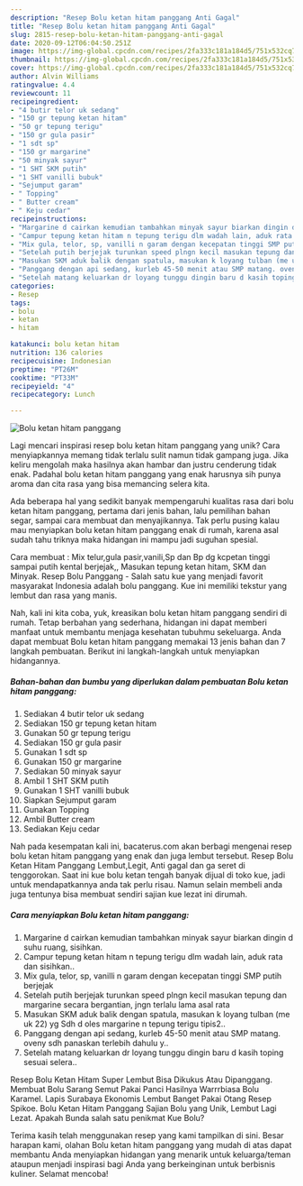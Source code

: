 ```yaml
---
description: "Resep Bolu ketan hitam panggang Anti Gagal"
title: "Resep Bolu ketan hitam panggang Anti Gagal"
slug: 2815-resep-bolu-ketan-hitam-panggang-anti-gagal
date: 2020-09-12T06:04:50.251Z
image: https://img-global.cpcdn.com/recipes/2fa333c181a184d5/751x532cq70/bolu-ketan-hitam-panggang-foto-resep-utama.jpg
thumbnail: https://img-global.cpcdn.com/recipes/2fa333c181a184d5/751x532cq70/bolu-ketan-hitam-panggang-foto-resep-utama.jpg
cover: https://img-global.cpcdn.com/recipes/2fa333c181a184d5/751x532cq70/bolu-ketan-hitam-panggang-foto-resep-utama.jpg
author: Alvin Williams
ratingvalue: 4.4
reviewcount: 11
recipeingredient:
- "4 butir telor uk sedang"
- "150 gr tepung ketan hitam"
- "50 gr tepung terigu"
- "150 gr gula pasir"
- "1 sdt sp"
- "150 gr margarine"
- "50 minyak sayur"
- "1 SHT SKM putih"
- "1 SHT vanilli bubuk"
- "Sejumput garam"
- " Topping"
- " Butter cream"
- " Keju cedar"
recipeinstructions:
- "Margarine d cairkan kemudian tambahkan minyak sayur biarkan dingin d suhu ruang, sisihkan."
- "Campur tepung ketan hitam n tepung terigu dlm wadah lain, aduk rata dan sisihkan.."
- "Mix gula, telor, sp, vanilli n garam dengan kecepatan tinggi SMP putih berjejak"
- "Setelah putih berjejak turunkan speed plngn kecil masukan tepung dan margarine secara bergantian, jngn terlalu lama asal rata"
- "Masukan SKM aduk balik dengan spatula, masukan k loyang tulban (me uk 22) yg Sdh d oles margarine n tepung terigu tipis2.."
- "Panggang dengan api sedang, kurleb 45-50 menit atau SMP matang. oveny sdh panaskan terlebih dahulu y.."
- "Setelah matang keluarkan dr loyang tunggu dingin baru d kasih toping sesuai selera.."
categories:
- Resep
tags:
- bolu
- ketan
- hitam

katakunci: bolu ketan hitam 
nutrition: 136 calories
recipecuisine: Indonesian
preptime: "PT26M"
cooktime: "PT33M"
recipeyield: "4"
recipecategory: Lunch

---
```



![Bolu ketan hitam panggang](https://img-global.cpcdn.com/recipes/2fa333c181a184d5/751x532cq70/bolu-ketan-hitam-panggang-foto-resep-utama.jpg)

Lagi mencari inspirasi resep bolu ketan hitam panggang yang unik? Cara menyiapkannya memang tidak terlalu sulit namun tidak gampang juga. Jika keliru mengolah maka hasilnya akan hambar dan justru cenderung tidak enak. Padahal bolu ketan hitam panggang yang enak harusnya sih punya aroma dan cita rasa yang bisa memancing selera kita.

Ada beberapa hal yang sedikit banyak mempengaruhi kualitas rasa dari bolu ketan hitam panggang, pertama dari jenis bahan, lalu pemilihan bahan segar, sampai cara membuat dan menyajikannya. Tak perlu pusing kalau mau menyiapkan bolu ketan hitam panggang enak di rumah, karena asal sudah tahu triknya maka hidangan ini mampu jadi suguhan spesial.

Cara membuat : Mix telur,gula pasir,vanili,Sp dan Bp dg kcpetan tinggi sampai putih kental berjejak,, Masukan tepung ketan hitam, SKM dan Minyak. Resep Bolu Panggang - Salah satu kue yang menjadi favorit masyarakat Indonesia adalah bolu panggang. Kue ini memiliki tekstur yang lembut dan rasa yang manis.


Nah, kali ini kita coba, yuk, kreasikan bolu ketan hitam panggang sendiri di rumah. Tetap berbahan yang sederhana, hidangan ini dapat memberi manfaat untuk membantu menjaga kesehatan tubuhmu sekeluarga. Anda dapat membuat Bolu ketan hitam panggang memakai 13 jenis bahan dan 7 langkah pembuatan. Berikut ini langkah-langkah untuk menyiapkan hidangannya.

<!--inarticleads1-->

##### Bahan-bahan dan bumbu yang diperlukan dalam pembuatan Bolu ketan hitam panggang:

1. Sediakan 4 butir telor uk sedang
1. Sediakan 150 gr tepung ketan hitam
1. Gunakan 50 gr tepung terigu
1. Sediakan 150 gr gula pasir
1. Gunakan 1 sdt sp
1. Gunakan 150 gr margarine
1. Sediakan 50 minyak sayur
1. Ambil 1 SHT SKM putih
1. Gunakan 1 SHT vanilli bubuk
1. Siapkan Sejumput garam
1. Gunakan  Topping
1. Ambil  Butter cream
1. Sediakan  Keju cedar


Nah pada kesempatan kali ini, bacaterus.com akan berbagi mengenai resep bolu ketan hitam panggang yang enak dan juga lembut tersebut. Resep Bolu Ketan Hitam Panggang Lembut,Legit, Anti gagal dan ga seret di tenggorokan. Saat ini kue bolu ketan tengah banyak dijual di toko kue, jadi untuk mendapatkannya anda tak perlu risau. Namun selain membeli anda juga tentunya bisa membuat sendiri sajian kue lezat ini dirumah. 

<!--inarticleads2-->

##### Cara menyiapkan Bolu ketan hitam panggang:

1. Margarine d cairkan kemudian tambahkan minyak sayur biarkan dingin d suhu ruang, sisihkan.
1. Campur tepung ketan hitam n tepung terigu dlm wadah lain, aduk rata dan sisihkan..
1. Mix gula, telor, sp, vanilli n garam dengan kecepatan tinggi SMP putih berjejak
1. Setelah putih berjejak turunkan speed plngn kecil masukan tepung dan margarine secara bergantian, jngn terlalu lama asal rata
1. Masukan SKM aduk balik dengan spatula, masukan k loyang tulban (me uk 22) yg Sdh d oles margarine n tepung terigu tipis2..
1. Panggang dengan api sedang, kurleb 45-50 menit atau SMP matang. oveny sdh panaskan terlebih dahulu y..
1. Setelah matang keluarkan dr loyang tunggu dingin baru d kasih toping sesuai selera..


Resep Bolu Ketan Hitam Super Lembut Bisa Dikukus Atau Dipanggang. Membuat Bolu Sarang Semut Pakai Panci Hasilnya Warrrbiasa Bolu Karamel. Lapis Surabaya Ekonomis Lembut Banget Pakai Otang Resep Spikoe. Bolu Ketan Hitam Panggang Sajian Bolu yang Unik, Lembut Lagi Lezat. Apakah Bunda salah satu penikmat Kue Bolu? 

Terima kasih telah menggunakan resep yang kami tampilkan di sini. Besar harapan kami, olahan Bolu ketan hitam panggang yang mudah di atas dapat membantu Anda menyiapkan hidangan yang menarik untuk keluarga/teman ataupun menjadi inspirasi bagi Anda yang berkeinginan untuk berbisnis kuliner. Selamat mencoba!
